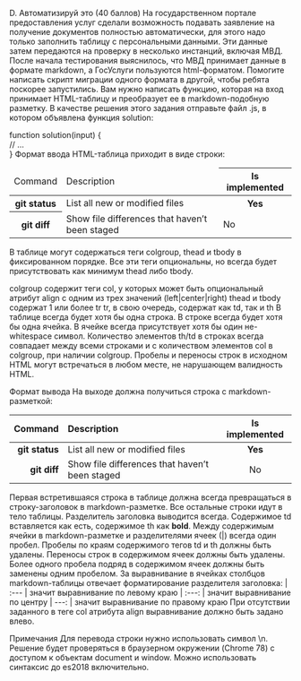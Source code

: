 D. Автоматизируй это (40 баллов)
На государственном портале предоставления услуг сделали возможность подавать заявление на получение документов полностью автоматически, для этого надо только заполнить таблицу с персональными данными.
Эти данные затем передаются на проверку в несколько инстанций, включая МВД. После начала тестирования выяснилось, что МВД принимает данные в формате markdown, а ГосУслуги пользуются html-форматом. Помогите написать скрипт миграции одного формата в другой, чтобы ребята поскорее запустились.
Вам нужно написать функцию, которая на вход принимает HTML-таблицу и преобразует ее в markdown-подобную разметку.
В качестве решения этого задания отправьте файл .js, в котором объявлена функция solution:

function solution(input) {  
    // ...  
}
Формат ввода
HTML-таблица приходит в виде строки:

<table>  
    <colgroup>  
        <col align="right" />  
        <col />  
        <col align="center" />  
    </colgroup>  
    <thead>  
        <tr>  
            <td>Command         </td>  
            <td>Description     </td>  
            <th>Is implemented  </th>  
        </tr>  
    </thead>  
    <tbody>  
        <tr>  
            <th>git status</th>  
            <td>List all new or modified    files</td>  
            <th>Yes</th>  
        </tr>  
        <tr>  
            <th>git diff</th>  
            <td>Show file differences that haven’t been  
 staged</td>  
            <td>No</td>  
        </tr>  
    </tbody>  
</table>
В таблице могут содержаться теги colgroup, thead и tbody в фиксированном порядке. 
Все эти теги опциональны, но всегда будет присутствовать как минимум thead либо tbody.

colgroup содержит теги col, у которых может быть опциональный атрибут align с одним из трех значений (left|center|right)
thead и tbody содержат 1 или более tr
tr, в свою очередь, содержат как td, так и th
В таблице всегда будет хотя бы одна строка. 
В строке всегда будет хотя бы одна ячейка. 
В ячейке всегда присутствует хотя бы один не-whitespace символ.
Количество элементов th/td в строках всегда совпадает между всеми строками и с количеством элементов col в colgroup, при наличии colgroup.
Пробелы и переносы строк в исходном HTML могут встречаться в любом месте, не нарушающем валидность HTML.

Формат вывода
На выходе должна получиться строка с markdown-разметкой:

| Command | Description | **Is implemented** |  
| ---: | :--- | :---: |  
| **git status** | List all new or modified files | **Yes** |  
| **git diff** | Show file differences that haven’t been staged | No |
Первая встретившаяся строка в таблице должна всегда превращаться в строку-заголовок в markdown-разметке. 
Все остальные строки идут в тело таблицы. 
Разделитель заголовка выводится всегда.
Содержимое td вставляется как есть, содержимое th как **bold**.
Между содержимым ячейки в markdown-разметке и разделителями ячеек (|) всегда один пробел.
Пробелы по краям содержимого тегов td и th должны быть удалены. 
Переносы строк в содержимом ячеек должны быть удалены. 
Более одного пробела подряд в содержимом ячеек должны быть заменены одним пробелом.
За выравнивание в ячейках столбцов markdown-таблицы отвечает форматирование разделителя заголовка: 
| :--- | значит выравнивание по левому краю 
| :---: | значит выравнивание по центру 
| ---: | значит выравнивание по правому краю
При отсутствии заданного в теге col атрибута align выравнивание должно быть задано влево.

Примечания
Для перевода строки нужно использовать символ \n.
Решение будет проверяться в браузерном окружении (Chrome 78) с доступом к объектам document и window.
Можно использовать синтаксис до es2018 включительно.
